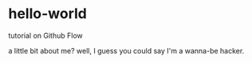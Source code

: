 # hello-world
tutorial on Github Flow

a little bit about me? well, I guess you could say I'm a wanna-be hacker.
